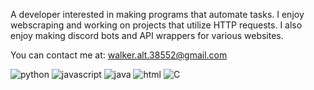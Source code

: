 A developer interested in making programs that automate tasks. I enjoy webscraping and working on projects that utilize HTTP requests. I also enjoy making discord bots and API wrappers for various websites. 

You can contact me at: walker.alt.38552@gmail.com

![python](https://img.shields.io/badge/-python-blue) ![javascript](https://img.shields.io/badge/-javascript-yellow) ![java](https://img.shields.io/badge/-java-red) ![html](https://img.shields.io/badge/-html-orange) ![C](https://img.shields.io/badge/-C-lightgrey)
